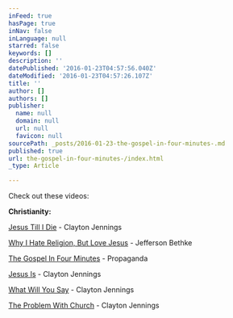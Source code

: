 ```yaml
---
inFeed: true
hasPage: true
inNav: false
inLanguage: null
starred: false
keywords: []
description: ''
datePublished: '2016-01-23T04:57:56.040Z'
dateModified: '2016-01-23T04:57:26.107Z'
title: ''
author: []
authors: []
publisher:
  name: null
  domain: null
  url: null
  favicon: null
sourcePath: _posts/2016-01-23-the-gospel-in-four-minutes-.md
published: true
url: the-gospel-in-four-minutes-/index.html
_type: Article

---
```

Check out these videos:

**Christianity:**

[Jesus Till I Die][0] - Clayton Jennings

[Why I Hate Religion, But Love Jesus][1] - Jefferson Bethke

[The Gospel In Four Minutes][2] - Propaganda

[Jesus Is][3] - Clayton Jennings

[What Will You Say][4] - Clayton Jennings

[The Problem With Church][5] - Clayton Jennings

[0]: https://www.youtube.com/watch?v=rjavBRLskpI
[1]: https://youtu.be/1IAhDGYlpqY
[2]: https://youtu.be/K48-Li7lIfA
[3]: https://youtu.be/8kLvWZ-DG6s
[4]: https://youtu.be/JfeSgUo-5zA
[5]: https://youtu.be/l9UwzEXMzLg